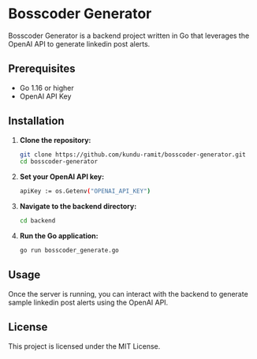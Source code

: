# Bosscoder Generator

Bosscoder Generator is a backend project written in Go that leverages the OpenAI API to generate linkedin post alerts.

## Prerequisites

- Go 1.16 or higher
- OpenAI API Key

## Installation

1. **Clone the repository:**
    ```sh
    git clone https://github.com/kundu-ramit/bosscoder-generator.git
    cd bosscoder-generator
    ```

2. **Set your OpenAI API key:**
    ```sh
    apiKey := os.Getenv("OPENAI_API_KEY")
    ```

3. **Navigate to the backend directory:**
    ```sh
    cd backend
    ```

4. **Run the Go application:**
    ```sh
    go run bosscoder_generate.go
    ```

## Usage

Once the server is running, you can interact with the backend to generate sample linkedin post alerts using the OpenAI API.

## License

This project is licensed under the MIT License.